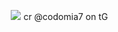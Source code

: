 ㅤ ㅤ ㅤ  <img src="https://i.pinimg.com/1200x/63/17/c7/6317c7061ddbcf4ae2b2fc14c68dd0fa.jpg"> 
cr @codomia7 on tG
